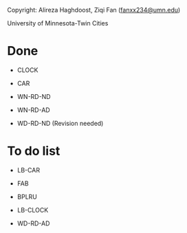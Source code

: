 Copyright: Alireza Haghdoost, Ziqi Fan (fanxx234@umn.edu)

University of Minnesota-Twin Cities

Done
=========
- CLOCK
- CAR

- WN-RD-ND
- WN-RD-AD
- WD-RD-ND (Revision needed)

To do list
=========
- LB-CAR
- FAB
- BPLRU
- LB-CLOCK

- WD-RD-AD
